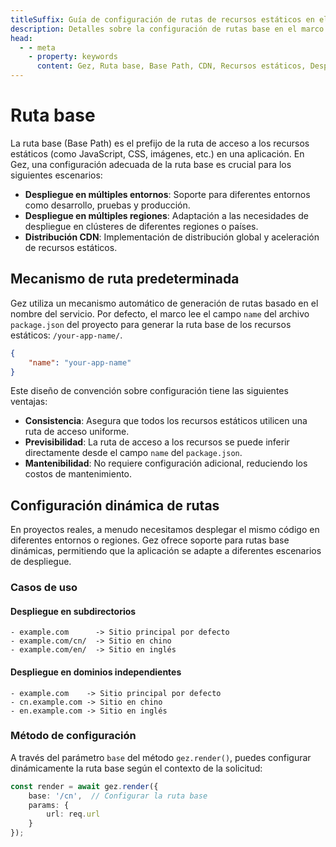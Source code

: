 ```yaml
---
titleSuffix: Guía de configuración de rutas de recursos estáticos en el marco Gez
description: Detalles sobre la configuración de rutas base en el marco Gez, incluyendo despliegue en múltiples entornos, distribución CDN y configuración de rutas de acceso a recursos, para ayudar a los desarrolladores a gestionar recursos estáticos de manera flexible.
head:
  - - meta
    - property: keywords
      content: Gez, Ruta base, Base Path, CDN, Recursos estáticos, Despliegue en múltiples entornos, Gestión de recursos
---
```


# Ruta base

La ruta base (Base Path) es el prefijo de la ruta de acceso a los recursos estáticos (como JavaScript, CSS, imágenes, etc.) en una aplicación. En Gez, una configuración adecuada de la ruta base es crucial para los siguientes escenarios:

- **Despliegue en múltiples entornos**: Soporte para diferentes entornos como desarrollo, pruebas y producción.
- **Despliegue en múltiples regiones**: Adaptación a las necesidades de despliegue en clústeres de diferentes regiones o países.
- **Distribución CDN**: Implementación de distribución global y aceleración de recursos estáticos.

## Mecanismo de ruta predeterminada

Gez utiliza un mecanismo automático de generación de rutas basado en el nombre del servicio. Por defecto, el marco lee el campo `name` del archivo `package.json` del proyecto para generar la ruta base de los recursos estáticos: `/your-app-name/`.

```json title="package.json"
{
    "name": "your-app-name"
}
```

Este diseño de convención sobre configuración tiene las siguientes ventajas:

- **Consistencia**: Asegura que todos los recursos estáticos utilicen una ruta de acceso uniforme.
- **Previsibilidad**: La ruta de acceso a los recursos se puede inferir directamente desde el campo `name` del `package.json`.
- **Mantenibilidad**: No requiere configuración adicional, reduciendo los costos de mantenimiento.

## Configuración dinámica de rutas

En proyectos reales, a menudo necesitamos desplegar el mismo código en diferentes entornos o regiones. Gez ofrece soporte para rutas base dinámicas, permitiendo que la aplicación se adapte a diferentes escenarios de despliegue.

### Casos de uso

#### Despliegue en subdirectorios
```
- example.com      -> Sitio principal por defecto
- example.com/cn/  -> Sitio en chino
- example.com/en/  -> Sitio en inglés
```

#### Despliegue en dominios independientes
```
- example.com    -> Sitio principal por defecto
- cn.example.com -> Sitio en chino
- en.example.com -> Sitio en inglés
```

### Método de configuración

A través del parámetro `base` del método `gez.render()`, puedes configurar dinámicamente la ruta base según el contexto de la solicitud:

```ts
const render = await gez.render({
    base: '/cn',  // Configurar la ruta base
    params: {
        url: req.url
    }
});
```